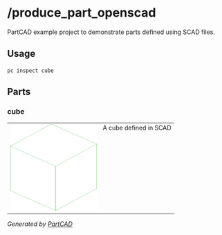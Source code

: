# /produce_part_openscad

PartCAD example project to demonstrate parts defined using SCAD files.

## Usage
```shell
pc inspect cube
```


## Parts

### cube
<table><tr>
<td valign=top><img src="./cube.svg" width="200" height="200"></td>
<td valign=top>A cube defined in SCAD</td>
</tr></table>

*Generated by [PartCAD](https://partcad.org/)*
